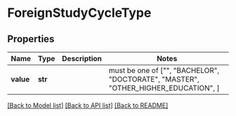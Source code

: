 # ForeignStudyCycleType


## Properties
Name | Type | Description | Notes
------------ | ------------- | ------------- | -------------
**value** | **str** |  |  must be one of ["", "BACHELOR", "DOCTORATE", "MASTER", "OTHER_HIGHER_EDUCATION", ]

[[Back to Model list]](../README.md#documentation-for-models) [[Back to API list]](../README.md#documentation-for-api-endpoints) [[Back to README]](../README.md)


